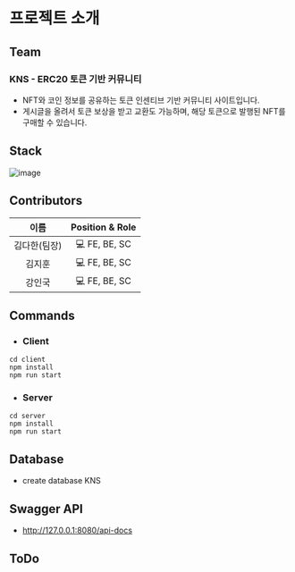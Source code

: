 # 프로젝트 소개
## Team
### KNS - ERC20 토큰 기반 커뮤니티
- NFT와 코인 정보를 공유하는 토큰 인센티브 기반 커뮤니티 사이트입니다.
- 게시글을 올려서 토큰 보상을 받고 교환도 가능하며, 해당 토큰으로 발행된 NFT를 구매할 수 있습니다.

## Stack
![image](https://user-images.githubusercontent.com/70362443/187324430-426314e7-339c-4803-bceb-121333e846fb.png)

## Contributors
|이름|Position & Role|
|:---:|:---:|
|김다한(팀장)|💻 FE, BE, SC|
|김지훈|💻 FE, BE, SC|
|강인국|💻 FE, BE, SC|

## Commands
- ### Client
```
cd client
npm install
npm run start
```
- ### Server
```
cd server
npm install
npm run start
```

## Database
- create database KNS

## Swagger API
- http://127.0.0.1:8080/api-docs

## ToDo


